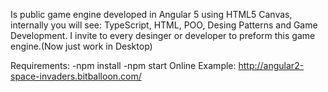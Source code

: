 Is public game engine developed in Angular 5 using HTML5 Canvas, internally you will see: TypeScript, HTML, POO, Desing Patterns and Game Development. I invite to every desinger or developer to preform this game engine.(Now just work in Desktop)

Requirements:
-npm install
-npm start
Online Example: http://angular2-space-invaders.bitballoon.com/
